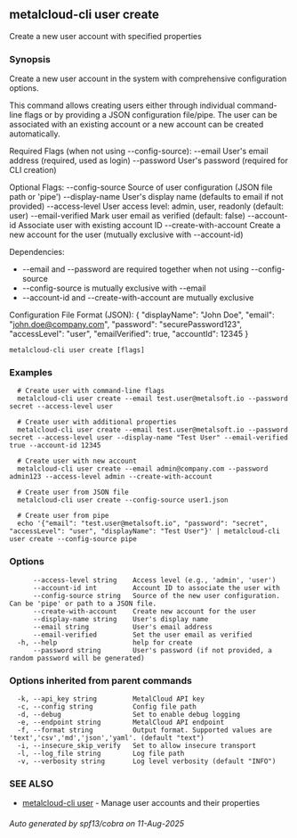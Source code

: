 ## metalcloud-cli user create

Create a new user account with specified properties

### Synopsis

Create a new user account in the system with comprehensive configuration options.

This command allows creating users either through individual command-line flags or by providing
a JSON configuration file/pipe. The user can be associated with an existing account or a new
account can be created automatically.

Required Flags (when not using --config-source):
  --email                 User's email address (required, used as login)
  --password              User's password (required for CLI creation)

Optional Flags:
  --config-source         Source of user configuration (JSON file path or 'pipe')
  --display-name          User's display name (defaults to email if not provided)
  --access-level          User access level: admin, user, readonly (default: user)
  --email-verified        Mark user email as verified (default: false)
  --account-id            Associate user with existing account ID
  --create-with-account   Create a new account for the user (mutually exclusive with --account-id)

Dependencies:
  - --email and --password are required together when not using --config-source
  - --config-source is mutually exclusive with --email
  - --account-id and --create-with-account are mutually exclusive

Configuration File Format (JSON):
  {
    "displayName": "John Doe",
    "email": "john.doe@company.com",
    "password": "securePassword123",
    "accessLevel": "user",
    "emailVerified": true,
    "accountId": 12345
  }

```
metalcloud-cli user create [flags]
```

### Examples

```
  # Create user with command-line flags
  metalcloud-cli user create --email test.user@metalsoft.io --password secret --access-level user
  
  # Create user with additional properties
  metalcloud-cli user create --email test.user@metalsoft.io --password secret --access-level user --display-name "Test User" --email-verified true --account-id 12345
  
  # Create user with new account
  metalcloud-cli user create --email admin@company.com --password admin123 --access-level admin --create-with-account
  
  # Create user from JSON file
  metalcloud-cli user create --config-source user1.json
  
  # Create user from pipe
  echo '{"email": "test.user@metalsoft.io", "password": "secret", "accessLevel": "user", "displayName": "Test User"}' | metalcloud-cli user create --config-source pipe
```

### Options

```
      --access-level string    Access level (e.g., 'admin', 'user')
      --account-id int         Account ID to associate the user with
      --config-source string   Source of the new user configuration. Can be 'pipe' or path to a JSON file.
      --create-with-account    Create new account for the user
      --display-name string    User's display name
      --email string           User's email address
      --email-verified         Set the user email as verified
  -h, --help                   help for create
      --password string        User's password (if not provided, a random password will be generated)
```

### Options inherited from parent commands

```
  -k, --api_key string         MetalCloud API key
  -c, --config string          Config file path
  -d, --debug                  Set to enable debug logging
  -e, --endpoint string        MetalCloud API endpoint
  -f, --format string          Output format. Supported values are 'text','csv','md','json','yaml'. (default "text")
  -i, --insecure_skip_verify   Set to allow insecure transport
  -l, --log_file string        Log file path
  -v, --verbosity string       Log level verbosity (default "INFO")
```

### SEE ALSO

* [metalcloud-cli user](metalcloud-cli_user.md)	 - Manage user accounts and their properties

###### Auto generated by spf13/cobra on 11-Aug-2025

